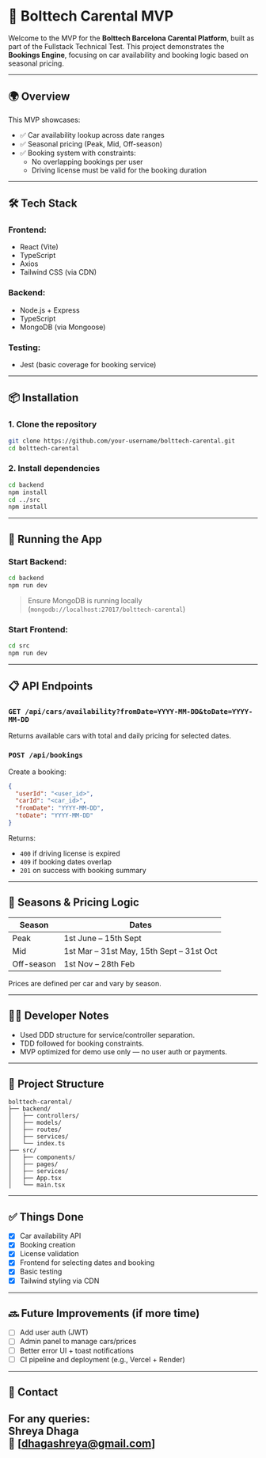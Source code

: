 # 🚗 Bolttech Carental MVP

Welcome to the MVP for the **Bolttech Barcelona Carental Platform**, built as part of the Fullstack Technical Test. This project demonstrates the **Bookings Engine**, focusing on car availability and booking logic based on seasonal pricing.

---

## 🌍 Overview

This MVP showcases:

- ✅ Car availability lookup across date ranges
- ✅ Seasonal pricing (Peak, Mid, Off-season)
- ✅ Booking system with constraints:
  - No overlapping bookings per user
  - Driving license must be valid for the booking duration

---

## 🛠️ Tech Stack

### Frontend:
- React (Vite)
- TypeScript
- Axios
- Tailwind CSS (via CDN)

### Backend:
- Node.js + Express
- TypeScript
- MongoDB (via Mongoose)

### Testing:
- Jest (basic coverage for booking service)

---

## 📦 Installation

### 1. Clone the repository
```bash
git clone https://github.com/your-username/bolttech-carental.git
cd bolttech-carental
```

### 2. Install dependencies
```bash
cd backend
npm install
cd ../src
npm install
```

---

## 🚀 Running the App

### Start Backend:
```bash
cd backend
npm run dev
```

> Ensure MongoDB is running locally (`mongodb://localhost:27017/bolttech-carental`)

### Start Frontend:
```bash
cd src
npm run dev
```

---

## 📋 API Endpoints

### `GET /api/cars/availability?fromDate=YYYY-MM-DD&toDate=YYYY-MM-DD`
Returns available cars with total and daily pricing for selected dates.

### `POST /api/bookings`
Create a booking:
```json
{
  "userId": "<user_id>",
  "carId": "<car_id>",
  "fromDate": "YYYY-MM-DD",
  "toDate": "YYYY-MM-DD"
}
```

Returns:
- `400` if driving license is expired
- `409` if booking dates overlap
- `201` on success with booking summary

---

## 📅 Seasons & Pricing Logic

| Season      | Dates                               |
|-------------|-------------------------------------|
| Peak        | 1st June – 15th Sept                |
| Mid         | 1st Mar – 31st May, 15th Sept – 31st Oct |
| Off-season  | 1st Nov – 28th Feb                  |

Prices are defined per car and vary by season.

---

## 👨‍💻 Developer Notes

- Used DDD structure for service/controller separation.
- TDD followed for booking constraints.
- MVP optimized for demo use only — no user auth or payments.

---

## 📂 Project Structure

```
bolttech-carental/
├── backend/
│   ├── controllers/
│   ├── models/
│   ├── routes/
│   ├── services/
│   └── index.ts
├── src/
│   ├── components/
│   ├── pages/
│   ├── services/
│   ├── App.tsx
│   └── main.tsx
```

---

## ✅ Things Done

- [x] Car availability API
- [x] Booking creation
- [x] License validation
- [x] Frontend for selecting dates and booking
- [x] Basic testing
- [x] Tailwind styling via CDN

---

## 🔜 Future Improvements (if more time)

- [ ] Add user auth (JWT)
- [ ] Admin panel to manage cars/prices
- [ ] Better error UI + toast notifications
- [ ] CI pipeline and deployment (e.g., Vercel + Render)

---

## 📧 Contact

For any queries:  
**Shreya Dhaga**  
📧 [dhagashreya@gmail.com]  
---
